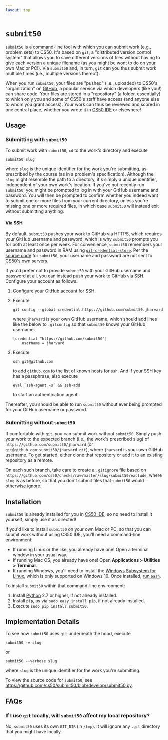 ```yaml
---
layout: top
---
```


# `submit50`

`submit50` is a command-line tool with which you can submit work (e.g., problem sets) to CS50. It's based on `git`, a "distributed version control system" that allows you to save different versions of files without having to give each version a unique filename (as you might be wont to do on your own Mac or PC!). Via `submit50` and, in turn, `git` can you thus submit work multiple times (i.e., multiple versions thereof).

When you run `submit50`, your files are "pushed" (i.e., uploaded) to CS50's "organization" on [GitHub](https://github.com/), a popular service via which developers (like you!) can share code. Your files are stored in a "repository" (a folder, essentially) to which only you and some of CS50's staff have access (and anyone else to whom you grant access). Your work can thus be reviewed and scored in one central place, whether you wrote it in [CS50 IDE](https://cs50.io/) or elsewhere!

## Usage

### Submitting with `submit50`

To submit work with `submit50`, `cd` to the work's directory and execute

```
submit50 slug
```

where `slug` is the unique identifier for the work you're submitting, as prescribed by the course (as in a problem's specification). Although the `slug` might resemble the path to a directory, it's simply a unique identifier, independent of your own work's location. If you've not recently run `submit50`, you might be prompted to log in with your GitHub username and password. You will then be prompted to confirm whether you indeed want to submit one or more files from your current directory, unless you're missing one or more required files, in which case `submit50` will instead exit without submitting anything.

#### Via SSH

By default, `submit50` pushes your work to GitHub via HTTPS, which requires your GitHub username and password, which is why `submit50` prompts you for both at least once per week. For convenience, `submit50` remembers your username and password in RAM using [`git-credential-store`](https://git-scm.com/docs/git-credential-store/). Per the [source code](https://github.com/cs50/submit50/blob/develop/submit50.py) for `submit50`, your username and password are not sent to CS50's own servers.

If you'd prefer not to provide `submit50` with your GitHub username and password at all, you can instead push your work to GitHub via SSH. Configure your account as follows.

1. [Configure your GitHub account for SSH](https://help.github.com/articles/connecting-to-github-with-ssh/).
1. Execute

   ```
   git config --global credential.https://github.com/submit50.jharvard
   ```

   where `jharvard` is your own GitHub username, which should add lines like the below to `.gitconfig` so that `submit50` knows your GitHub username.
   ```
   [credential "https://github.com/submit50"]
       username = jharvard
   ```
1. Execute 

   ```
   ssh git@github.com
   ```

   to add `github.com` to the list of known hosts for `ssh`. And if your SSH key has a passphrase, also execute

   ```
   eval `ssh-agent -s` && ssh-add
   ```

   to start an authentication agent.

Thereafter, you should be able to run `submit50` without ever being prompted for your GitHub username or password. 

### Submitting without `submit50`

If comfortable with `git`, you can submit work without `submit50`. Simply push your work to the expected branch (i.e., the work's prescribed slug) of `https://github.com/submit50/jharvard` (or `git@github.com:submit50/jharvard.git`), where `jharvard` is your own GitHub username. To get started, either clone that repository or add it to an existing repository as a remote.

On each such branch, take care to create a `.gitignore` file based on `https://github.com/cs50/checks/raw/master/slug/submit50/exclude`, where `slug` is as before, so that you don't submit files that `submit50` would otherwise ignore.

## Installation

`submit50` is already installed for you in [CS50 IDE](https://cs50.io/), so no need to install it yourself; simply use it as directed!

If you'd like to install `submit50` on your own Mac or PC, so that you can submit work without using CS50 IDE, you'll need a command-line environment:

- If running Linux or the like, you already have one! Open a terminal window in your usual way.
- If running Mac OS, you already have one! Open **Applications > Utilities > Terminal**.
- If running Windows, you'll need to install the [Windows Subsystem for Linux](https://msdn.microsoft.com/commandline/wsl/about), which is only supported on Windows 10. Once installed, [run `bash`](https://blogs.windows.com/buildingapps/2016/03/30/run-bash-on-ubuntu-on-windows/).

To install `submit50` within that command-line environment:

1. Install [Python](https://www.python.org/downloads/) 2.7 or higher, if not already installed.
1. Install `pip`, as via `sudo easy_install pip`, if not already installed.
1. Execute `sudo pip install submit50`.

## Implementation Details

To see how `submit50` uses `git` underneath the hood, execute

```
submit50 -v slug
```

or

```
submit50 --verbose slug
```

where `slug` is the unique identifier for the work you're submitting.

To view the source code for `submit50`, see <https://github.com/cs50/submit50/blob/develop/submit50.py>.

## FAQs

### If I use `git` locally, will `submit50` affect my local repository?

No, `submit50` uses its own `GIT_DIR` (in `/tmp`). It will ignore any `.git` directory that you might have locally.
